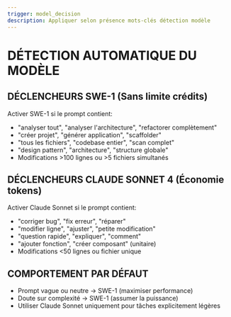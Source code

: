```yaml
---
trigger: model_decision
description: Appliquer selon présence mots-clés détection modèle
---
```


# DÉTECTION AUTOMATIQUE DU MODÈLE

## DÉCLENCHEURS SWE-1 (Sans limite crédits)
Activer SWE-1 si le prompt contient:
- "analyser tout", "analyser l'architecture", "refactorer complètement"
- "créer projet", "générer application", "scaffolder"
- "tous les fichiers", "codebase entier", "scan complet"
- "design pattern", "architecture", "structure globale"
- Modifications >100 lignes ou >5 fichiers simultanés

## DÉCLENCHEURS CLAUDE SONNET 4 (Économie tokens)
Activer Claude Sonnet si le prompt contient:
- "corriger bug", "fix erreur", "réparer"
- "modifier ligne", "ajuster", "petite modification"
- "question rapide", "expliquer", "comment"
- "ajouter fonction", "créer composant" (unitaire)
- Modifications <50 lignes ou fichier unique

## COMPORTEMENT PAR DÉFAUT
- Prompt vague ou neutre → SWE-1 (maximiser performance)
- Doute sur complexité → SWE-1 (assumer la puissance)
- Utiliser Claude Sonnet uniquement pour tâches explicitement légères